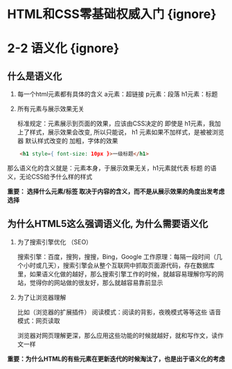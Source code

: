 # HTML和CSS零基础权威入门 {ignore} 
# 2-2 语义化 {ignore}

## 什么是语义化

1. 每一个html元素都有具体的含义
    a元素：超链接
    p元素：段落
    h1元素：标题
2. 所有元素与展示效果无关

    标准规定：元素展示到页面的效果，应该由CSS决定的
    即使是 h1元素，我加上了样式，展示效果会改变,
    所以只能说， h1 元素如果不加样式，是被被浏览器 默认样式改变的 加粗，字体的效果

```html
    <h1 style={ font-size: 10px }>一级标题</h1>
```

那么语义化的含义就是：元素本身，于展示效果无关，h1元素就代表 标题 的语义，无论CSS给予什么样的样式

**重要： 选择什么元素/标签 取决于内容的含义，而不是从展示效果的角度出发考虑选择**

## 为什么HTML5这么强调语义化, 为什么需要语义化

1. 为了搜索引擎优化 （SEO）

    搜索引擎：百度，搜狗，搜搜，Bing，Google
    工作原理：每隔一段时间（几个小时或几天），搜索引擎会从整个互联网中抓取页面源代码，存在数据库里，如果语义化做的越好，那么搜索引擎工作的时候，就越容易理解你写的网站，觉得你的网站做的很友好，那么就越容易靠前显示

2. 为了让浏览器理解

    比如（浏览器的扩展插件）
    阅读模式：阅读的背影，夜晚模式等等这些
    语音模式：网页读取

    浏览器对网页理解更深，那么应用这些功能的时候就越好，就和写作文，读作文一样

**重要：为什么HTML的有些元素在更新迭代的时候淘汰了，也是出于语义化的考虑**
